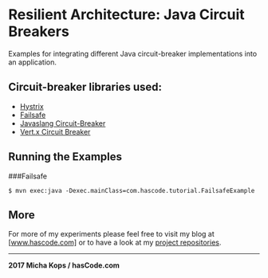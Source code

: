# Resilient Architecture: Java Circuit Breakers

Examples for integrating different Java circuit-breaker implementations into an application.

## Circuit-breaker libraries used:
* [Hystrix]
* [Failsafe]
* [Javaslang Circuit-Breaker]
* [Vert.x Circuit Breaker] 

## Running the Examples
###Failsafe
```
$ mvn exec:java -Dexec.mainClass=com.hascode.tutorial.FailsafeExample
```

## More
For more of my experiments please feel free to visit my blog at [www.hascode.com] or to have a look at my [project repositories].

----

**2017 Micha Kops / hasCode.com**

  [www.hascode.com]:http://www.hascode.com/
  [project repositories]:https://bitbucket.org/hascode/
  [Hystrix]:https://github.com/Netflix/Hystrix
  [Failsafe]:https://github.com/jhalterman/failsafe
  [Javaslang Circuit-Breaker]:https://github.com/RobWin/javaslang-circuitbreaker
  [Vert.x Circuit Breaker]:http://vertx.io/docs/vertx-circuit-breaker/java/
